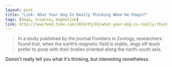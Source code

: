 ```yaml
---
layout: post
title: "Link: What Your Dog Is Really Thinking When He Poops?"
tags: [dogs, science, magnetism]
link: http://newsfeed.time.com/2014/01/03/what-your-dog-is-really-thinking-when-he-poops/
---
```


>In a study published by the journal Frontiers in Zoology, researchers found that, when the earth’s magnetic field is stable, dogs off leash prefer to poop with their bodies oriented along the north-south axis.

Doesn't really tell you what it's thinking, but interesting nonetheless.